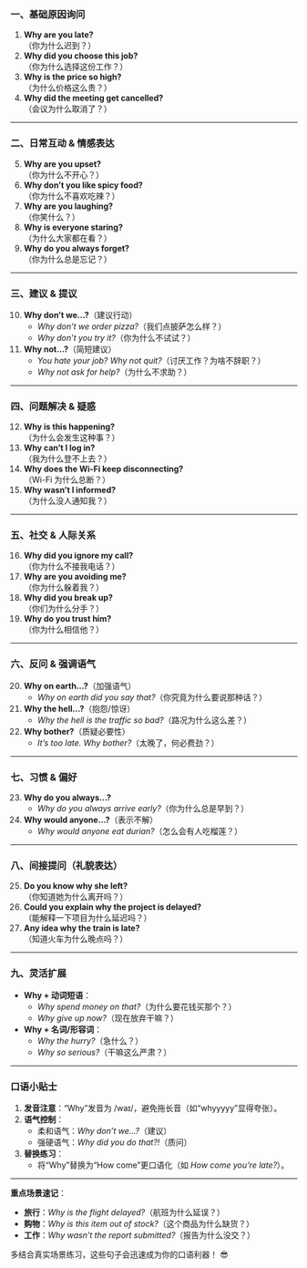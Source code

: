 ### **一、基础原因询问**

1. **Why are you late?**  
   （你为什么迟到？）
2. **Why did you choose this job?**  
   （你为什么选择这份工作？）
3. **Why is the price so high?**  
   （为什么价格这么贵？）
4. **Why did the meeting get cancelled?**  
   （会议为什么取消了？）

---

### **二、日常互动 & 情感表达**

5. **Why are you upset?**  
   （你为什么不开心？）
6. **Why don’t you like spicy food?**  
   （你为什么不喜欢吃辣？）
7. **Why are you laughing?**  
   （你笑什么？）
8. **Why is everyone staring?**  
   （为什么大家都在看？）
9. **Why do you always forget?**  
   （你为什么总是忘记？）

---

### **三、建议 & 提议**

10. **Why don’t we…?**（建议行动）
    - _Why don’t we order pizza?_（我们点披萨怎么样？）
    - _Why don’t you try it?_（你为什么不试试？）
11. **Why not…?**（简短建议）
    - _You hate your job? Why not quit?_（讨厌工作？为啥不辞职？）
    - _Why not ask for help?_（为什么不求助？）

---

### **四、问题解决 & 疑惑**

12. **Why is this happening?**  
    （为什么会发生这种事？）
13. **Why can’t I log in?**  
    （我为什么登不上去？）
14. **Why does the Wi-Fi keep disconnecting?**  
    （Wi-Fi 为什么总断？）
15. **Why wasn’t I informed?**  
    （为什么没人通知我？）

---

### **五、社交 & 人际关系**

16. **Why did you ignore my call?**  
    （你为什么不接我电话？）
17. **Why are you avoiding me?**  
    （你为什么躲着我？）
18. **Why did you break up?**  
    （你们为什么分手？）
19. **Why do you trust him?**  
    （你为什么相信他？）

---

### **六、反问 & 强调语气**

20. **Why on earth…?**（加强语气）
    - _Why on earth did you say that?_（你究竟为什么要说那种话？）
21. **Why the hell…?**（抱怨/惊讶）
    - _Why the hell is the traffic so bad?_（路况为什么这么差？）
22. **Why bother?**（质疑必要性）
    - _It’s too late. Why bother?_（太晚了，何必费劲？）

---

### **七、习惯 & 偏好**

23. **Why do you always…?**
    - _Why do you always arrive early?_（你为什么总是早到？）
24. **Why would anyone…?**（表示不解）
    - _Why would anyone eat durian?_（怎么会有人吃榴莲？）

---

### **八、间接提问（礼貌表达）**

25. **Do you know why she left?**  
    （你知道她为什么离开吗？）
26. **Could you explain why the project is delayed?**  
    （能解释一下项目为什么延迟吗？）
27. **Any idea why the train is late?**  
    （知道火车为什么晚点吗？）

---

### **九、灵活扩展**

- **Why + 动词短语**：
  - _Why spend money on that?_（为什么要花钱买那个？）
  - _Why give up now?_（现在放弃干嘛？）
- **Why + 名词/形容词**：
  - _Why the hurry?_（急什么？）
  - _Why so serious?_（干嘛这么严肃？）

---

### **口语小贴士**

1. **发音注意**：“Why”发音为 /waɪ/，避免拖长音（如“whyyyyy”显得夸张）。
2. **语气控制**：
   - 柔和语气：_Why don’t we…?_（建议）
   - 强硬语气：_Why did you do that?!_（质问）
3. **替换练习**：
   - 将“Why”替换为“How come”更口语化（如 _How come you’re late?_）。

---

**重点场景速记**：

- **旅行**：_Why is the flight delayed?_（航班为什么延误？）
- **购物**：_Why is this item out of stock?_（这个商品为什么缺货？）
- **工作**：_Why wasn’t the report submitted?_（报告为什么没交？）

多结合真实场景练习，这些句子会迅速成为你的口语利器！ 😎
